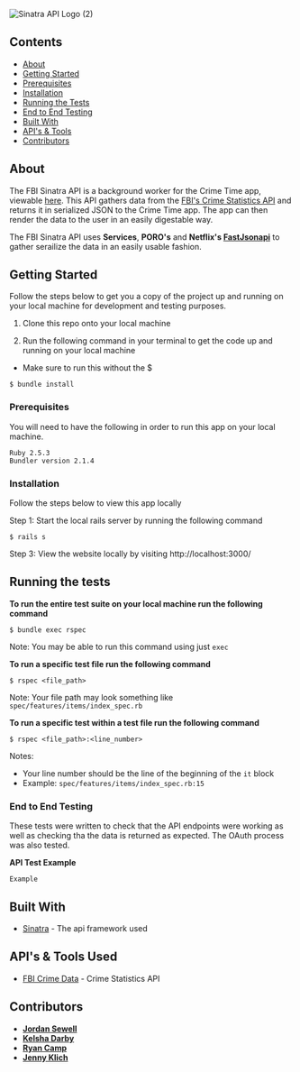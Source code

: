 ![Sinatra API Logo (2)](https://user-images.githubusercontent.com/55028065/88425709-13983580-cdad-11ea-9d8c-bb6a3adcb303.png)

## Contents
- [About](#about)
- [Getting Started](#getting-started)
- [Prerequisites](#prerequisites)
- [Installation](#installation)
- [Running the Tests](#running-the-tests)
- [End to End Testing](#end-to-end-testing)
- [Built With](#built-with)
- [API's & Tools](#api-tools)
- [Contributors](#contributors)

## <a name="about"></a> About

The FBI Sinatra API is a background worker for the Crime Time app, viewable [here](https://github.com/kelshadarby/crime_time). This API gathers data from the [FBI's Crime Statistics API](https://crime-data-explorer.fr.cloud.gov/api) and returns it in serialized JSON to the Crime Time app. The app can then render the data to the user in an easily digestable way.

The FBI Sinatra API uses __Services__, __PORO's__ and __Netflix's [FastJsonapi](https://github.com/Netflix/fast_jsonapi)__ to gather serailize the data in an easily usable fashion.

## <a name="getting-started"></a> Getting Started

Follow the steps below to get you a copy of the project up and running on your local machine for development and testing purposes. 

1. Clone this repo onto your local machine

2. Run the following command in your terminal to get the code up and running on your local machine 

- Make sure to run this without the $

```
$ bundle install
```

### <a name="prerequisites"></a> Prerequisites

You will need to have the following in order to run this app on your local machine.

```
Ruby 2.5.3
Bundler version 2.1.4
```

### <a name="installation"></a> Installation

Follow the steps below to view this app locally

Step 1:
    Start the local rails server by running the following command
```
$ rails s
```

Step 3:
  View the website locally by visiting http://localhost:3000/

## <a name="running-the-tests"></a> Running the tests

__To run the entire test suite on your local machine run the following command__
```
$ bundle exec rspec
```

Note: You may be able to run this command using just `exec`


__To run a specific test file run the following command__

```
$ rspec <file_path>
```

Note: Your file path may look something like `spec/features/items/index_spec.rb`


__To run a specific test within a test file run the following command__
```
$ rspec <file_path>:<line_number>
```

Notes:
- Your line number should be the line of the beginning of the `it` block
- Example: `spec/features/items/index_spec.rb:15`

### <a name="end-to-end-testing"></a> End to End Testing

These tests were written to check that the API endpoints were working as well as checking tha the data is returned as expected. The OAuth process was also tested.

__API Test Example__
```
Example
```

## <a name="built-with"></a> Built With

* [Sinatra](http://sinatrarb.com/) - The api framework used

## <a name="api-tools"></a> API's & Tools Used

* [FBI Crime Data](https://crime-data-explorer.fr.cloud.gov/api) - Crime Statistics API

## <a name="contributors"></a> Contributors

* [**Jordan Sewell**](https://github.com/jrsewell400)
* [**Kelsha Darby**](https://github.com/kelshadarby)
* [**Ryan Camp**](https://github.com/cmpprg)
* [**Jenny Klich**](https://github.com/jklich151)
